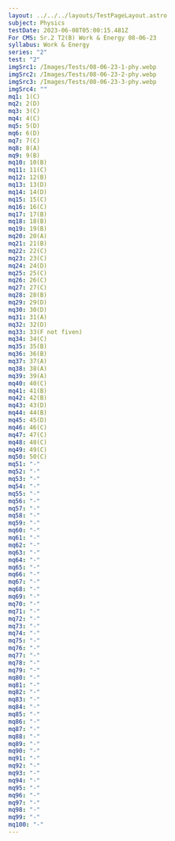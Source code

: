 ```yaml
---
layout: ../../../layouts/TestPageLayout.astro
subject: Physics
testDate: 2023-06-08T05:00:15.481Z
For CMS: Sr.2 T2(B) Work & Energy 08-06-23
syllabus: Work & Energy
series: "2"
test: "2"
imgSrc1: /Images/Tests/08-06-23-1-phy.webp
imgSrc2: /Images/Tests/08-06-23-2-phy.webp
imgSrc3: /Images/Tests/08-06-23-3-phy.webp
imgSrc4: ""
mq1: 1(C)
mq2: 2(D)
mq3: 3(C)
mq4: 4(C)
mq5: 5(D)
mq6: 6(D)
mq7: 7(C)
mq8: 8(A)
mq9: 9(B)
mq10: 10(B)
mq11: 11(C)
mq12: 12(B)
mq13: 13(D)
mq14: 14(D)
mq15: 15(C)
mq16: 16(C)
mq17: 17(B)
mq18: 18(B)
mq19: 19(B)
mq20: 20(A)
mq21: 21(B)
mq22: 22(C)
mq23: 23(C)
mq24: 24(D)
mq25: 25(C)
mq26: 26(C)
mq27: 27(C)
mq28: 28(B)
mq29: 29(D)
mq30: 30(D)
mq31: 31(A)
mq32: 32(D)
mq33: 33(F not fiven)
mq34: 34(C)
mq35: 35(B)
mq36: 36(B)
mq37: 37(A)
mq38: 38(A)
mq39: 39(A)
mq40: 40(C)
mq41: 41(B)
mq42: 42(B)
mq43: 43(D)
mq44: 44(B)
mq45: 45(D)
mq46: 46(C)
mq47: 47(C)
mq48: 48(C)
mq49: 49(C)
mq50: 50(C)
mq51: "-"
mq52: "-"
mq53: "-"
mq54: "-"
mq55: "-"
mq56: "-"
mq57: "-"
mq58: "-"
mq59: "-"
mq60: "-"
mq61: "-"
mq62: "-"
mq63: "-"
mq64: "-"
mq65: "-"
mq66: "-"
mq67: "-"
mq68: "-"
mq69: "-"
mq70: "-"
mq71: "-"
mq72: "-"
mq73: "-"
mq74: "-"
mq75: "-"
mq76: "-"
mq77: "-"
mq78: "-"
mq79: "-"
mq80: "-"
mq81: "-"
mq82: "-"
mq83: "-"
mq84: "-"
mq85: "-"
mq86: "-"
mq87: "-"
mq88: "-"
mq89: "-"
mq90: "-"
mq91: "-"
mq92: "-"
mq93: "-"
mq94: "-"
mq95: "-"
mq96: "-"
mq97: "-"
mq98: "-"
mq99: "-"
mq100: "-"
---
```

